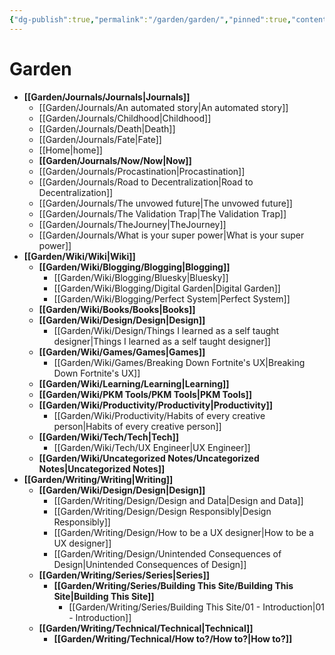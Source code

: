 ```yaml
---
{"dg-publish":true,"permalink":"/garden/garden/","pinned":true,"contentClasses":"foldernote","noteIcon":3,"created":"2024-12-01T18:58:02.093+01:00","updated":"2024-12-06T22:19:39.595+01:00"}
---
```


# Garden

- **[[Garden/Journals/Journals\|Journals]]**
	- [[Garden/Journals/An automated story\|An automated story]]
	- [[Garden/Journals/Childhood\|Childhood]]
	- [[Garden/Journals/Death\|Death]]
	- [[Garden/Journals/Fate\|Fate]]
	- [[Home\|home]]
	- **[[Garden/Journals/Now/Now\|Now]]**
	- [[Garden/Journals/Procastination\|Procastination]]
	- [[Garden/Journals/Road to Decentralization\|Road to Decentralization]]
	- [[Garden/Journals/The unvowed future\|The unvowed future]]
	- [[Garden/Journals/The Validation Trap\|The Validation Trap]]
	- [[Garden/Journals/TheJourney\|TheJourney]]
	- [[Garden/Journals/What is your super power\|What is your super power]]
- **[[Garden/Wiki/Wiki\|Wiki]]**
	- **[[Garden/Wiki/Blogging/Blogging\|Blogging]]**
		- [[Garden/Wiki/Blogging/Bluesky\|Bluesky]]
		- [[Garden/Wiki/Blogging/Digital Garden\|Digital Garden]]
		- [[Garden/Wiki/Blogging/Perfect System\|Perfect System]]
	- **[[Garden/Wiki/Books/Books\|Books]]**
	- **[[Garden/Wiki/Design/Design\|Design]]**
		- [[Garden/Wiki/Design/Things I learned as a self taught designer\|Things I learned as a self taught designer]]
	- **[[Garden/Wiki/Games/Games\|Games]]**
		- [[Garden/Wiki/Games/Breaking Down Fortnite's UX\|Breaking Down Fortnite's UX]]
	- **[[Garden/Wiki/Learning/Learning\|Learning]]**
	- **[[Garden/Wiki/PKM Tools/PKM Tools\|PKM Tools]]**
	- **[[Garden/Wiki/Productivity/Productivity\|Productivity]]**
		- [[Garden/Wiki/Productivity/Habits of every creative person\|Habits of every creative person]]
	- **[[Garden/Wiki/Tech/Tech\|Tech]]**
		- [[Garden/Wiki/Tech/UX Engineer\|UX Engineer]]
	- **[[Garden/Wiki/Uncategorized Notes/Uncategorized Notes\|Uncategorized Notes]]**
- **[[Garden/Writing/Writing\|Writing]]**
	- **[[Garden/Wiki/Design/Design\|Design]]**
		- [[Garden/Writing/Design/Design and Data\|Design and Data]]
		- [[Garden/Writing/Design/Design Responsibly\|Design Responsibly]]
		- [[Garden/Writing/Design/How to be a UX designer\|How to be a UX designer]]
		- [[Garden/Writing/Design/Unintended Consequences of Design\|Unintended Consequences of Design]]
	- **[[Garden/Writing/Series/Series\|Series]]**
		- **[[Garden/Writing/Series/Building This Site/Building This Site\|Building This Site]]**
			- [[Garden/Writing/Series/Building This Site/01 - Introduction\|01 - Introduction]]
	- **[[Garden/Writing/Technical/Technical\|Technical]]**
		- **[[Garden/Writing/Technical/How to?/How to?\|How to?]]**


